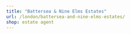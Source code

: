 ```yaml
---
title: "Battersea & Nine Elms Estates"
url: /london/battersea-and-nine-elms-estates/
shop: estate agent
---
```

